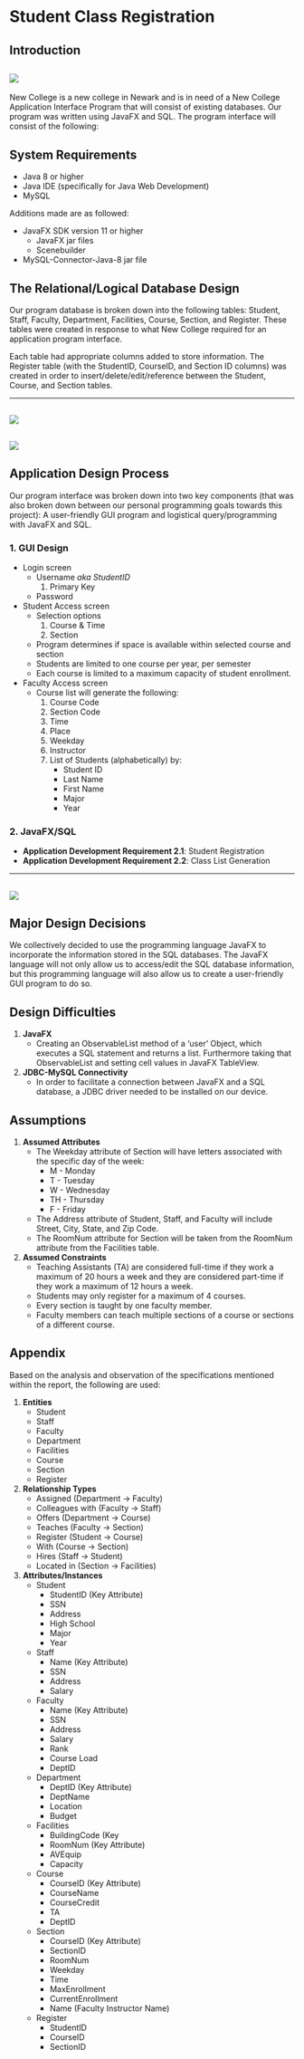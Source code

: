 # Student Class Registration

## Introduction

## ![](images/demo.gif)

New College is a new college in Newark and is in need of a New College Application Interface Program that will consist of existing databases. Our program was written using JavaFX and SQL. The program interface will consist of the following:

## System Requirements

- Java 8 or higher
- Java IDE (specifically for Java Web Development)
- MySQL

Additions made are as followed:

- JavaFX SDK version 11 or higher
  - JavaFX jar files
  - Scenebuilder
- MySQL-Connector-Java-8 jar file

## The Relational/Logical Database Design

Our program database is broken down into the following tables: Student, Staff, Faculty, Department, Facilities, Course, Section, and Register. These tables were created in response to what New College required for an application program interface.

Each table had appropriate columns added to store information. The Register table (with the StudentID, CourseID, and Section ID columns) was created in order to
insert/delete/edit/reference between the Student, Course, and Section tables.

---

## ![](images/er-diagram.png)

## ![](images/relational-schema.png)

## Application Design Process

Our program interface was broken down into two key components (that was also broken down between our personal programming goals towards this project): A user-friendly GUI program and logistical query/programming with JavaFX and SQL.

### 1. GUI Design

- Login screen
  - Username _aka_ _StudentID_
    1. Primary Key
  - Password
- Student Access screen
  - Selection options
    1. Course & Time
    2. Section
  - Program determines if space is available within selected course and section
  - Students are limited to one course per year, per semester
  - Each course is limited to a maximum capacity of student enrollment.
- Faculty Access screen
  - Course list will generate the following:
    1. Course Code
    2. Section Code
    3. Time
    4. Place
    5. Weekday
    6. Instructor
    7. List of Students (alphabetically) by:
       - Student ID
       - Last Name
       - First Name
       - Major
       - Year

### 2. JavaFX/SQL

- **Application Development Requirement 2.1**: Student Registration
- **Application Development Requirement 2.2**: Class List Generation

---

## ![](images/application-workflow-diagram.png)

## Major Design Decisions

We collectively decided to use the programming language JavaFX to incorporate the information stored in the SQL databases. The JavaFX language will not only allow us to access/edit the SQL database information, but this programming language will also allow us to create a user-friendly GUI program to do so.

## Design Difficulties

1. **JavaFX**
   - Creating an ObservableList method of a ‘user’ Object, which executes a SQL statement and returns a list. Furthermore taking that ObservableList and setting cell values in JavaFX TableView.
2. **JDBC-MySQL Connectivity**
   - In order to facilitate a connection between JavaFX and a SQL database, a JDBC driver needed to be installed on our device.

## Assumptions

1. **Assumed Attributes**
   - The Weekday attribute of Section will have letters associated with the specific day of the week:
     - M - Monday
     - T - Tuesday
     - W - Wednesday
     - TH - Thursday
     - F - Friday
   - The Address attribute of Student, Staff, and Faculty will include Street, City, State, and Zip Code.
   - The RoomNum attribute for Section will be taken from the RoomNum attribute from the Facilities table.
2. **Assumed Constraints**
   - Teaching Assistants (TA) are considered full-time if they work a maximum of 20 hours a week and they are considered part-time if they work a maximum of 12 hours a week.
   - Students may only register for a maximum of 4 courses.
   - Every section is taught by one faculty member.
   - Faculty members can teach multiple sections of a course or sections of a different course.

## Appendix

Based on the analysis and observation of the specifications mentioned within the report, the following are used:

1. **Entities**
   - Student
   - Staff
   - Faculty
   - Department
   - Facilities
   - Course
   - Section
   - Register
2. **Relationship Types**
   - Assigned (Department → Faculty)
   - Colleagues with (Faculty → Staff)
   - Offers (Department → Course)
   - Teaches (Faculty → Section)
   - Register (Student → Course)
   - With (Course → Section)
   - Hires (Staff → Student)
   - Located in (Section → Facilities)
3. **Attributes/Instances**
   - Student
     - StudentID (Key Attribute)
     - SSN
     - Address
     - High School
     - Major
     - Year
   - Staff
     - Name (Key Attribute)
     - SSN
     - Address
     - Salary
   - Faculty
     - Name (Key Attribute)
     - SSN
     - Address
     - Salary
     - Rank
     - Course Load
     - DeptID
   - Department
     - DeptID (Key Attribute)
     - DeptName
     - Location
     - Budget
   - Facilities
     - BuildingCode (Key
     - RoomNum (Key Attribute)
     - AVEquip
     - Capacity
   - Course
     - CourseID (Key Attribute)
     - CourseName
     - CourseCredit
     - TA
     - DeptID
   - Section
     - CourseID (Key Attribute)
     - SectionID
     - RoomNum
     - Weekday
     - Time
     - MaxEnrollment
     - CurrentEnrollment
     - Name (Faculty Instructor Name)
   - Register
     - StudentID
     - CourseID
     - SectionID
